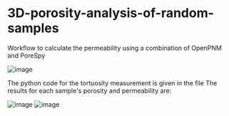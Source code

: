 # 3D-porosity-analysis-of-random-samples

Workflow to calculate the permeability using a combination of OpenPNM and PoreSpy

![image](https://github.com/user-attachments/assets/c0bb2d89-823b-4ffc-a03a-8f4cd38cc4f2)

The python code for the tortuosity measurement is given in the file 
The results for each sample's porosity and permeability are:

![image](https://github.com/user-attachments/assets/2f108bb9-abf3-4847-aef8-4ac6c274236a)
![image](https://github.com/user-attachments/assets/d61b1890-477a-4987-a3e9-c8a1d49ad4e4)


